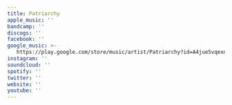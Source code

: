 ```yaml
---
title: Patriarchy
apple_music: ''
bandcamp: ''
discogs: ''
facebook: ''
google_music: >-
   https://play.google.com/store/music/artist/Patriarchy?id=A4jue5vqexnkpibfayneiq7wnm4
instagram: ''
soundcloud: ''
spotify: ''
twitter: ''
website: ''
youtube: ''
---
```

